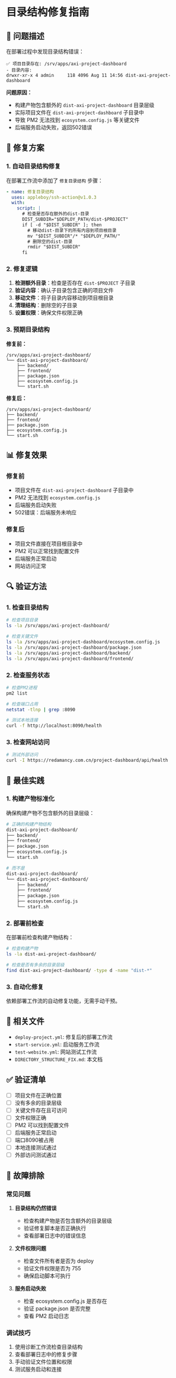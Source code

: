 # 目录结构修复指南

## 🚨 问题描述

在部署过程中发现目录结构错误：

```
✅ 项目目录存在: /srv/apps/axi-project-dashboard
- 目录内容:
drwxr-xr-x 4 admin     118 4096 Aug 11 14:56 dist-axi-project-dashboard
```

**问题原因：**
- 构建产物包含额外的 `dist-axi-project-dashboard` 目录层级
- 实际项目文件在 `dist-axi-project-dashboard` 子目录中
- 导致 PM2 无法找到 `ecosystem.config.js` 等关键文件
- 后端服务启动失败，返回502错误

## 🔧 修复方案

### 1. 自动目录结构修复

在部署工作流中添加了 `修复目录结构` 步骤：

```yaml
- name: 修复目录结构
  uses: appleboy/ssh-action@v1.0.3
  with:
    script: |
      # 检查是否存在额外的dist-目录
      DIST_SUBDIR="$DEPLOY_PATH/dist-$PROJECT"
      if [ -d "$DIST_SUBDIR" ]; then
        # 移动dist-目录下的所有内容到项目根目录
        mv "$DIST_SUBDIR"/* "$DEPLOY_PATH/"
        # 删除空的dist-目录
        rmdir "$DIST_SUBDIR"
      fi
```

### 2. 修复逻辑

1. **检测额外目录**：检查是否存在 `dist-$PROJECT` 子目录
2. **验证内容**：确认子目录包含正确的项目文件
3. **移动文件**：将子目录内容移动到项目根目录
4. **清理结构**：删除空的子目录
5. **设置权限**：确保文件权限正确

### 3. 预期目录结构

**修复前：**
```
/srv/apps/axi-project-dashboard/
└── dist-axi-project-dashboard/
    ├── backend/
    ├── frontend/
    ├── package.json
    ├── ecosystem.config.js
    └── start.sh
```

**修复后：**
```
/srv/apps/axi-project-dashboard/
├── backend/
├── frontend/
├── package.json
├── ecosystem.config.js
└── start.sh
```

## 📊 修复效果

### 修复前
- 项目文件在 `dist-axi-project-dashboard` 子目录中
- PM2 无法找到 `ecosystem.config.js`
- 后端服务启动失败
- 502错误：后端服务未响应

### 修复后
- 项目文件直接在项目根目录中
- PM2 可以正常找到配置文件
- 后端服务正常启动
- 网站访问正常

## 🔍 验证方法

### 1. 检查目录结构

```bash
# 检查项目目录
ls -la /srv/apps/axi-project-dashboard/

# 检查关键文件
ls -la /srv/apps/axi-project-dashboard/ecosystem.config.js
ls -la /srv/apps/axi-project-dashboard/package.json
ls -la /srv/apps/axi-project-dashboard/backend/
ls -la /srv/apps/axi-project-dashboard/frontend/
```

### 2. 检查服务状态

```bash
# 检查PM2进程
pm2 list

# 检查端口占用
netstat -tlnp | grep :8090

# 测试本地连接
curl -f http://localhost:8090/health
```

### 3. 检查网站访问

```bash
# 测试外部访问
curl -I https://redamancy.com.cn/project-dashboard/api/health
```

## 🚀 最佳实践

### 1. 构建产物标准化

确保构建产物不包含额外的目录层级：

```bash
# 正确的构建产物结构
dist-axi-project-dashboard/
├── backend/
├── frontend/
├── package.json
├── ecosystem.config.js
└── start.sh

# 而不是
dist-axi-project-dashboard/
└── dist-axi-project-dashboard/
    ├── backend/
    ├── frontend/
    ├── package.json
    ├── ecosystem.config.js
    └── start.sh
```

### 2. 部署前检查

在部署前检查构建产物结构：

```bash
# 检查构建产物
ls -la dist-axi-project-dashboard/

# 检查是否有多余的目录层级
find dist-axi-project-dashboard/ -type d -name "dist-*"
```

### 3. 自动化修复

依赖部署工作流的自动修复功能，无需手动干预。

## 📝 相关文件

- `deploy-project.yml`: 修复后的部署工作流
- `start-service.yml`: 启动服务工作流
- `test-website.yml`: 网站测试工作流
- `DIRECTORY_STRUCTURE_FIX.md`: 本文档

## ✅ 验证清单

- [ ] 项目文件在正确位置
- [ ] 没有多余的目录层级
- [ ] 关键文件存在且可访问
- [ ] 文件权限正确
- [ ] PM2 可以找到配置文件
- [ ] 后端服务正常启动
- [ ] 端口8090被占用
- [ ] 本地连接测试通过
- [ ] 外部访问测试通过

## 🔧 故障排除

### 常见问题

1. **目录结构仍然错误**
   - 检查构建产物是否包含额外的目录层级
   - 验证修复脚本是否正确执行
   - 查看部署日志中的错误信息

2. **文件权限问题**
   - 检查文件所有者是否为 deploy
   - 验证文件权限是否为 755
   - 确保启动脚本可执行

3. **服务启动失败**
   - 检查 ecosystem.config.js 是否存在
   - 验证 package.json 是否完整
   - 查看 PM2 启动日志

### 调试技巧

1. 使用诊断工作流检查目录结构
2. 查看部署日志中的修复步骤
3. 手动验证文件位置和权限
4. 测试服务启动和连接
